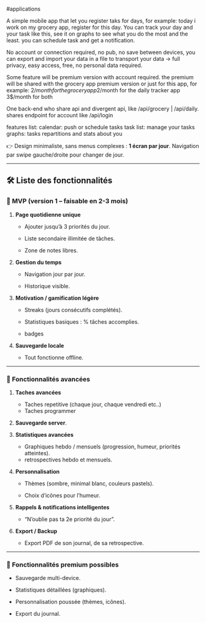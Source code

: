 #applications

A simple mobile app that let you register taks for days, for example:
today i work on my grocery app, register for this day. You can track your day and your task like this, see it on graphs to see what you do the most and the least. you can schedule task and get a notification.

No account or connection required, no pub, no save between devices, you can export and import your data in a file to transport your data -> full privacy, easy access, free, no personal data required.

Some feature will be premium version with account required. the premium will be shared with the grocery app premium version or just for this app, for example:
2$/month for the grocery app
2$/month for the daily tracker app
3$/month for both

One back-end who share api and divergent api, like /api/grocery | /api/daily. shares endpoint for account like /api/login

features list:
calendar: push or schedule tasks
task list: manage your tasks
graphs: tasks repartitions and stats about you

👉 Design minimaliste, sans menus complexes : **1 écran par jour**. Navigation par swipe gauche/droite pour changer de jour.

---

## 🛠️ Liste des fonctionnalités

### 🔹 MVP (version 1 – faisable en 2-3 mois)

1. **Page quotidienne unique**
    
    - Ajouter jusqu’à 3 priorités du jour.
        
    - Liste secondaire illimitée de tâches.
        
    - Zone de notes libres.
        
2. **Gestion du temps**
    
    - Navigation jour par jour.
        
    - Historique visible.
        
3. **Motivation / gamification légère**
    
    - Streaks (jours consécutifs complétés).
        
    - Statistiques basiques : % tâches accomplies.
    - badges
        
4. **Sauvegarde locale**
    
    - Tout fonctionne offline.
        

---

### 🔹 Fonctionnalités avancées
1. **Taches avancées**
	* Taches repetitive (chaque jour, chaque vendredi etc..)
	* Taches programmer
2. **Sauvegarde server**.
    
3. **Statistiques avancées**
    
    - Graphiques hebdo / mensuels (progression, humeur, priorités atteintes).
    - retrospectives hebdo et mensuels.
        
4. **Personnalisation**
    
    - Thèmes (sombre, minimal blanc, couleurs pastels).
        
    - Choix d’icônes pour l’humeur.
        
5. **Rappels & notifications intelligentes**
    
    - “N’oublie pas ta 2e priorité du jour”.
        
6. **Export / Backup**
    
    - Export PDF de son journal, de sa retrospective.
        

---

### 🔹 Fonctionnalités premium possibles

- Sauvegarde multi-device.
    
- Statistiques détaillées (graphiques).
    
- Personnalisation poussée (thèmes, icônes).
    
- Export du journal.